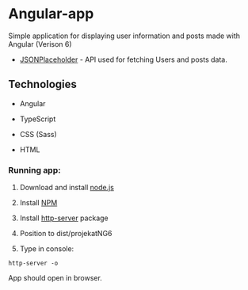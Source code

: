 # Angular-app
Simple application for displaying user information and posts made with Angular (Verison 6)


* [JSONPlaceholder](https://jsonplaceholder.typicode.com/) - API used for fetching Users and posts data.

## Technologies

* Angular

* TypeScript

* CSS (Sass)

* HTML




### Running app:



1. Download and install [node.js](https://nodejs.org/en/)

2. Install [NPM](https://www.npmjs.com/)

3. Install [http-server](https://www.npmjs.com/package/http-server) package

4. Position to dist/projekatNG6

5. Type in console:

```
http-server -o
```

App should open in browser.<br>
